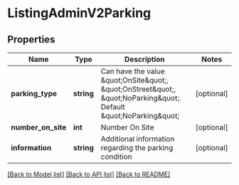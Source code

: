# ListingAdminV2Parking

## Properties
Name | Type | Description | Notes
------------ | ------------- | ------------- | -------------
**parking_type** | **string** | Can have the value \&quot;OnSite\&quot;, \&quot;OnStreet\&quot;, \&quot;NoParking\&quot;. Default \&quot;NoParking\&quot; | [optional] 
**number_on_site** | **int** | Number On Site | [optional] 
**information** | **string** | Additional information regarding the parking condition | [optional] 

[[Back to Model list]](../../README.md#documentation-for-models) [[Back to API list]](../../README.md#documentation-for-api-endpoints) [[Back to README]](../../README.md)

